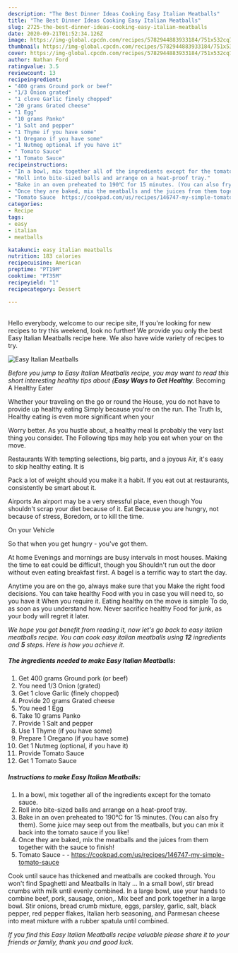 ```yaml
---
description: "The Best Dinner Ideas Cooking Easy Italian Meatballs"
title: "The Best Dinner Ideas Cooking Easy Italian Meatballs"
slug: 2725-the-best-dinner-ideas-cooking-easy-italian-meatballs
date: 2020-09-21T01:52:34.126Z
image: https://img-global.cpcdn.com/recipes/5782944883933184/751x532cq70/easy-italian-meatballs-recipe-main-photo.jpg
thumbnail: https://img-global.cpcdn.com/recipes/5782944883933184/751x532cq70/easy-italian-meatballs-recipe-main-photo.jpg
cover: https://img-global.cpcdn.com/recipes/5782944883933184/751x532cq70/easy-italian-meatballs-recipe-main-photo.jpg
author: Nathan Ford
ratingvalue: 3.5
reviewcount: 13
recipeingredient:
- "400 grams Ground pork or beef"
- "1/3 Onion grated"
- "1 clove Garlic finely chopped"
- "20 grams Grated cheese"
- "1 Egg"
- "10 grams Panko"
- "1 Salt and pepper"
- "1 Thyme if you have some"
- "1 Oregano if you have some"
- "1 Nutmeg optional if you have it"
- " Tomato Sauce"
- "1 Tomato Sauce"
recipeinstructions:
- "In a bowl, mix together all of the ingredients except for the tomato sauce."
- "Roll into bite-sized balls and arrange on a heat-proof tray."
- "Bake in an oven preheated to 190℃ for 15 minutes. (You can also fry them). Some juice may seep out from the meatballs, but you can mix it back into the tomato sauce if you like!"
- "Once they are baked, mix the meatballs and the juices from them together with the sauce to finish!"
- "Tomato Sauce  https://cookpad.com/us/recipes/146747-my-simple-tomato-sauce"
categories:
- Recipe
tags:
- easy
- italian
- meatballs

katakunci: easy italian meatballs 
nutrition: 183 calories
recipecuisine: American
preptime: "PT19M"
cooktime: "PT35M"
recipeyield: "1"
recipecategory: Dessert

---
```

<br>
Hello everybody, welcome to our recipe site, If you're looking for new recipes to try this weekend, look no further! We provide you only the best Easy Italian Meatballs recipe here. We also have wide variety of recipes to try.
<br>


![Easy Italian Meatballs](https://img-global.cpcdn.com/recipes/5782944883933184/751x532cq70/easy-italian-meatballs-recipe-main-photo.jpg)

<i>Before you jump to Easy Italian Meatballs recipe, you may want to read this short interesting healthy tips about {<strong>Easy Ways to Get Healthy</strong>.</i>
Becoming A Healthy Eater

Whether your traveling on the go or round the
House, you do not have to provide up healthy eating
Simply because you're on the run. The Truth Is,
Healthy eating is even more significant when your



Worry better. As you hustle about, a healthy meal
Is probably the very last thing you consider. The
Following tips may help you eat when your on the move.

Restaurants
With tempting selections, big parts, and a joyous 
Air, it's easy to skip healthy eating. It is 

Pack a lot of weight should you make it a habit.
If you eat out at restaurants, consistently be smart
about it.

Airports
An airport may be a very stressful place, even though 
You shouldn't scrap your diet because of it. Eat
Because you are hungry, not because of stress,
Boredom, or to kill the time.

On your Vehicle 

So that when you get hungry - you've got them.

At home
Evenings and mornings are busy intervals in most houses.
Making the time to eat could be difficult, though you
Shouldn't run out the door without even eating breakfast
first. 
A bagel is a terrific way to start the day.

Anytime you are on the go, always make sure that you
Make the right food decisions. You can take healthy
Food with you in case you will need to, so you have it
When you require it. Eating healthy on the move is simple 
To do, as soon as you understand how. Never sacrifice healthy
Food for junk, as your body will regret it later.


<i>We hope you got benefit from reading it, now let's go back to easy italian meatballs recipe. You can cook easy italian meatballs using <strong>12</strong> ingredients and <strong>5</strong> steps. Here is how you achieve it.
</i>

##### The ingredients needed to make Easy Italian Meatballs:

1. Get 400 grams Ground pork (or beef)
1. You need 1/3 Onion (grated)
1. Get 1 clove Garlic (finely chopped)
1. Provide 20 grams Grated cheese
1. You need 1 Egg
1. Take 10 grams Panko
1. Provide 1 Salt and pepper
1. Use 1 Thyme (if you have some)
1. Prepare 1 Oregano (if you have some)
1. Get 1 Nutmeg (optional, if you have it)
1. Provide  Tomato Sauce
1. Get 1 Tomato Sauce


##### Instructions to make Easy Italian Meatballs:

1. In a bowl, mix together all of the ingredients except for the tomato sauce.
1. Roll into bite-sized balls and arrange on a heat-proof tray.
1. Bake in an oven preheated to 190℃ for 15 minutes. (You can also fry them). Some juice may seep out from the meatballs, but you can mix it back into the tomato sauce if you like!
1. Once they are baked, mix the meatballs and the juices from them together with the sauce to finish!
1. Tomato Sauce -  - https://cookpad.com/us/recipes/146747-my-simple-tomato-sauce


Cook until sauce has thickened and meatballs are cooked through. You won&#39;t find Spaghetti and Meatballs in Italy … In a small bowl, stir bread crumbs with milk until evenly combined. In a large bowl, use your hands to combine beef, pork, sausage, onion,. Mix beef and pork together in a large bowl. Stir onions, bread crumb mixture, eggs, parsley, garlic, salt, black pepper, red pepper flakes, Italian herb seasoning, and Parmesan cheese into meat mixture with a rubber spatula until combined. 

<i>If you find this Easy Italian Meatballs recipe valuable please share it to your friends or family, thank you and good luck.</i>
